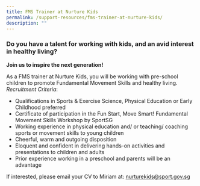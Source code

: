 ```yaml
---
title: FMS Trainer at Nurture Kids
permalink: /support-resources/fms-trainer-at-nurture-kids/
description: ""
---
```



### **Do you have a talent for working with kids, and an avid interest in healthy living?**

**Join us to inspire the next generation!**

As a FMS trainer at Nurture Kids, you will be working with pre-school children to promote Fundamental Movement Skills and healthy living.  
*Recruitment Criteria*:
*   Qualifications in Sports & Exercise Science, Physical Education or Early Childhood preferred
*   Certificate of participation in the Fun Start, Move Smart! Fundamental Movement Skills Workshop by SportSG
*   Working experience in physical education and/ or teaching/ coaching sports or movement skills to young children
*   Cheerful, warm and outgoing disposition
*   Eloquent and confident in delivering hands-on activities and presentations to children and adults
*   Prior experience working in a preschool and parents will be an advantage

If interested, please email your CV to Miriam at: [nurturekids@sport.gov.sg](mailto:nurturekids@sport.gov.sg)